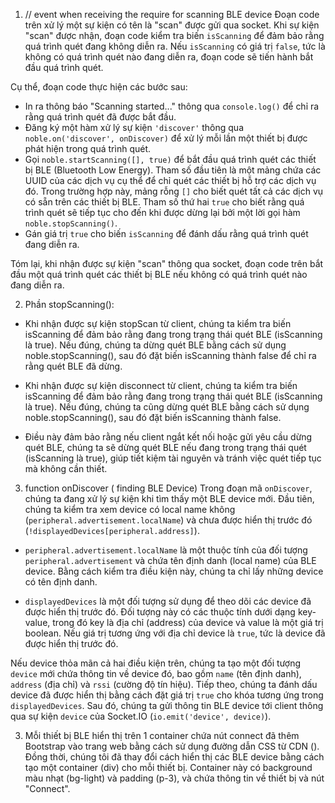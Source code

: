 1. // event when receiving the require for scanning BLE device
 Đoạn code trên xử lý một sự kiện có tên là "scan" được gửi qua socket. Khi sự kiện "scan" được nhận, đoạn code kiểm tra biến `isScanning` để đảm bảo rằng quá trình quét đang không diễn ra. Nếu `isScanning` có giá trị `false`, tức là không có quá trình quét nào đang diễn ra, đoạn code sẽ tiến hành bắt đầu quá trình quét.

Cụ thể, đoạn code thực hiện các bước sau:

- In ra thông báo "Scanning started..." thông qua `console.log()` để chỉ ra rằng quá trình quét đã được bắt đầu.
-  Đăng ký một hàm xử lý sự kiện `'discover'` thông qua `noble.on('discover', onDiscover)` để xử lý mỗi lần một thiết bị được phát hiện trong quá trình quét.
-  Gọi `noble.startScanning([], true)` để bắt đầu quá trình quét các thiết bị BLE (Bluetooth Low Energy). Tham số đầu tiên là một mảng chứa các UUID của các dịch vụ cụ thể để chỉ quét các thiết bị hỗ trợ các dịch vụ đó. Trong trường hợp này, mảng rỗng `[]` cho biết quét tất cả các dịch vụ có sẵn trên các thiết bị BLE. Tham số thứ hai `true` cho biết rằng quá trình quét sẽ tiếp tục cho đến khi được dừng lại bởi một lời gọi hàm `noble.stopScanning()`.
- Gán giá trị `true` cho biến `isScanning` để đánh dấu rằng quá trình quét đang diễn ra.

Tóm lại, khi nhận được sự kiện "scan" thông qua socket, đoạn code trên bắt đầu một quá trình quét các thiết bị BLE nếu không có quá trình quét nào đang diễn ra.


2. Phần stopScanning():
- Khi nhận được sự kiện stopScan từ client, chúng ta kiểm tra biến isScanning để đảm bảo rằng đang trong trạng thái quét BLE (isScanning là true). Nếu đúng, chúng ta dừng quét BLE bằng cách sử dụng noble.stopScanning(), sau đó đặt biến isScanning thành false để chỉ ra rằng quét BLE đã dừng.

- Khi nhận được sự kiện disconnect từ client, chúng ta kiểm tra biến isScanning để đảm bảo rằng đang trong trạng thái quét BLE (isScanning là true). Nếu đúng, chúng ta cũng dừng quét BLE bằng cách sử dụng noble.stopScanning(), sau đó đặt biến isScanning thành false.

- Điều này đảm bảo rằng nếu client ngắt kết nối hoặc gửi yêu cầu dừng quét BLE, chúng ta sẽ dừng quét BLE nếu đang trong trạng thái quét (isScanning là true), giúp tiết kiệm tài nguyên và tránh việc quét tiếp tục mà không cần thiết.


3. function onDiscover ( finding BLE Device)
Trong đoạn mã `onDiscover`, chúng ta đang xử lý sự kiện khi tìm thấy một BLE device mới. Đầu tiên, chúng ta kiểm tra xem device có local name không (`peripheral.advertisement.localName`) và chưa được hiển thị trước đó (`!displayedDevices[peripheral.address]`).

- `peripheral.advertisement.localName` là một thuộc tính của đối tượng `peripheral.advertisement` và chứa tên định danh (local name) của BLE device. Bằng cách kiểm tra điều kiện này, chúng ta chỉ lấy những device có tên định danh.

- `displayedDevices` là một đối tượng sử dụng để theo dõi các device đã được hiển thị trước đó. Đối tượng này có các thuộc tính dưới dạng key-value, trong đó key là địa chỉ (address) của device và value là một giá trị boolean. Nếu giá trị tương ứng với địa chỉ device là `true`, tức là device đã được hiển thị trước đó.

Nếu device thỏa mãn cả hai điều kiện trên, chúng ta tạo một đối tượng `device` mới chứa thông tin về device đó, bao gồm `name` (tên định danh), `address` (địa chỉ) và `rssi` (cường độ tín hiệu). Tiếp theo, chúng ta đánh dấu device đã được hiển thị bằng cách đặt giá trị `true` cho khóa tương ứng trong `displayedDevices`. Sau đó, chúng ta gửi thông tin BLE device tới client thông qua sự kiện `device` của Socket.IO (`io.emit('device', device)`).

3. Mỗi thiết bị BLE hiển thị trên 1 container chứa nút connect 
đã thêm Bootstrap vào trang web bằng cách sử dụng đường dẫn CSS từ CDN (<link rel="stylesheet" href="https://stackpath.bootstrapcdn.com/bootstrap/4.5.2/css/bootstrap.min.css">). Đồng thời, chúng tôi đã thay đổi cách hiển thị các BLE device bằng cách tạo một container (div) cho mỗi thiết bị. Container này có background màu nhạt (bg-light) và padding (p-3), và chứa thông tin về thiết bị và nút "Connect".